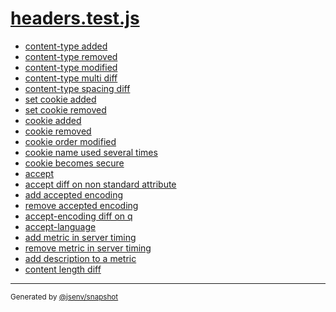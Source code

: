 # [headers.test.js](../headers.test.js)


- [content-type added](content-type_added/content-type_added.md)
- [content-type removed](content-type_removed/content-type_removed.md)
- [content-type modified](content-type_modified/content-type_modified.md)
- [content-type multi diff](content-type_multi_diff/content-type_multi_diff.md)
- [content-type spacing diff](content-type_spacing_diff/content-type_spacing_diff.md)
- [set cookie added](set_cookie_added/set_cookie_added.md)
- [set cookie removed](set_cookie_removed/set_cookie_removed.md)
- [cookie added](cookie_added/cookie_added.md)
- [cookie removed](cookie_removed/cookie_removed.md)
- [cookie order modified](cookie_order_modified/cookie_order_modified.md)
- [cookie name used several times](cookie_name_used_several_times/cookie_name_used_several_times.md)
- [cookie becomes secure](cookie_becomes_secure/cookie_becomes_secure.md)
- [accept](accept/accept.md)
- [accept diff on non standard attribute](accept_diff_on_non_standard_attribute/accept_diff_on_non_standard_attribute.md)
- [add accepted encoding](add_accepted_encoding/add_accepted_encoding.md)
- [remove accepted encoding](remove_accepted_encoding/remove_accepted_encoding.md)
- [accept-encoding diff on q](accept-encoding_diff_on_q/accept-encoding_diff_on_q.md)
- [accept-language](accept-language/accept-language.md)
- [add metric in server timing](add_metric_in_server_timing/add_metric_in_server_timing.md)
- [remove metric in server timing](remove_metric_in_server_timing/remove_metric_in_server_timing.md)
- [add description to a metric](add_description_to_a_metric/add_description_to_a_metric.md)
- [content length diff](content_length_diff/content_length_diff.md)

---

<sub>
  Generated by <a href="https://github.com/jsenv/core/tree/main/packages/independent/snapshot">@jsenv/snapshot</a>
</sub>

